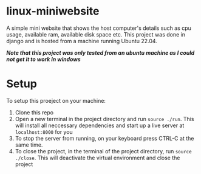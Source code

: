 # linux-miniwebsite

A simple mini website that shows the host computer's details such as cpu usage, available ram, available disk space etc.
This project was done in django and is hosted from a machine running Ubuntu 22.04.

***Note that this project was only tested from an ubuntu machine as I could not get it to work in windows***

# Setup

To setup this proeject on your machine:
1. Clone this repo
2. Open a new terminal in the project directory and run ```source ./run```. This will install all neccessary dependencies and start up a live server at ```localhost:8000``` for you
3. To stop the server from running, on your keyboard press CTRL-C at the same time.
4. To close the project, in the terminal of the project directory, run ```source ./close```. This will deactivate the virtual environment and close the project
